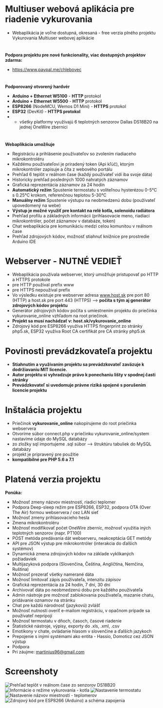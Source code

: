 # Multiuser webová aplikácia pre riadenie vykurovania
* Webaplikácia je voľne dostupná, okresaná - free verzia plného projektu Vykurovania Multiuser webovej aplikácie
#
**Podpora projektu pre nové funkcionality, viac dostupných projektov zdarma:**
* https://www.paypal.me/chlebovec
#
**Podporovaný otvorený hardvér**
* **Arduino + Ethernet W5100** - **HTTP** protokol
* **Arduino + Ethernet W5500** - **HTTP** protokol
* **ESP8266** (NodeMCU, Wemos D1 Mini) - **HTTPS** protokol
* **ESP32** (DevKit) - **HTTPS protokol**
* - všetky platformy využívajú 6 teplotných senzorov Dallas DS18B20 na jednej OneWire zbernici
#
**Webaplikácia umožňuje**
* Registráciu a prihlásenie používateľov so zvolením riadiaceho mikrokontroléru
* Každému používateľovi je priradený token (Api kľúč), ktorým mikrokontróler zapisuje a číta z webového portálu
* Prehľad 6 teplôt v reálnom čase (každý používateľ vidí iba svoje dáta)
* Historicky prehľad posledných 1000 nahratých záznamov
* Grafická reprezentácia záznamov za 24 hodín
* **Automatický režim** Spustenie termostatu s voliteľnou hysterézou 0-5°C s 0.25°C krokom, referenčnou teplotou 5-30°C
* **Manuálny režim** Spustenie výstupu na neobmedzenú dobu (používateľ upovedomený na webe)
* **Výstup je možné využiť pre kontakt na relé kotla, solenoidu radiátora**
* Prehľad profilu a základných informácii (prihlasovacie meno, riadiaci mikrokontróler, počet záznamov v databáze, token)
* Chat webaplikácia pre komunikáciu medzi celou komunitou v reálnom čase
* Prehľad zdrojových kódov, možnosť stiahnuť knižnice pre prostredie Arduino IDE

# Webserver - NUTNÉ VEDIEŤ
* Webaplikácia používala webserver, ktorý umožňuje pristupovať po HTTP a HTTPS protokole
* pre HTTP používal prefix www
* pre HTTPS nepoužíval prefix
* Vo výsledku existuje pre webserver adresa www.host.sk pre port 80 (HTTP) a host.sk pre port 443 (HTTPS) --> **počíta s tým aj generátor zdrojových kódov projektu**
* Generátor zdrojových kódov počíta s umiestnením projektu do priečinka vykurovanie_online vzhľadom na root priečinok.
* **Projekt sa musí nachádzať v: host.sk/vykurovanie_online**
* Zdrojový kód pre ESP8266 využíva HTTPS fingerprint zo stránky php5.sk, ESP32 využíva Root CA certifikát pre CA stránky php5.sk

# Povinosti prevádzkovateľa projektu
* **Stiahnutím a využívaním projektu sa prevádzkovateľ zaväzuje k dodržiavaniu MIT licencie.**
* **Autor projektu si vyhradzuje právo k ponechaniu lišty v spodnej časti stránky**
* **Prevádzkovateľ si uvedomuje právne riziká spojené s porušením licencie projektu**

# Inštalácia projektu
* Priečinok **vykurovanie_online** nakopírujeme do root priečinka webservera
* Otvoríme súbor connect.php v priečinku vykurovanie_online/system nastavíme údaje do MySQL databázy
* zo zložky sql importujeme .sql súbor --> štruktúru tabuliek do MySQL databázy
* projekt je pripravený pre použitie
* **kompatibilné pre PHP 5.6 a 7.1**

# Platená verzia projektu
**Ponúka:**
* Možnosť zmeny názvov miestností, riadici teplomer
* Podpora Deep-sleep režim pre ESP8266, ESP32, podpora OTA (Over The Air) formou webservera / cez LAN sieť
* Možnosť zmeny prihlasovacieho hesla
* Zmena mikrokontroléru
* Možnosť modifikovať počet OneWire zberníc, možnosť využitia iných teplotných senzorov (napr. PT100)
* POST metóda predávania dát webserveru, neakceptácia GET metódy
* API pre JSON výstup pre mikrokontróler (interakcia do ďalších systémov)
* Dynamická zmena zdrojových kódov na základe vyklikaných požiadaviek
* Multijazyková podpora (Slovenčina, Čeština, Angličtina, Nemčina, Ruština)
* Možnosť prezerať všetky namerané dáta
* Možnosť limitovať zápis používateľa, intenzitu zápisov
* Grafická reprezentácia za 24 hodín, 7 dní, 30 dní
* Archivovať dáta po neobmedzenú dobu pre každého používateľa
* Admin nástroje pre možnosť zablokovania používateľa, mazanie chatu, pridávanie oznamov na stránku
* Chat pre každú národnosť (jazykovú) zvlášť
* Možnosť nutnosti overiť e-mailom registráciu, v opačnom prípade sa používateľ nepripojí
* Možnosť termostatu v dňoch, časoch, časové riadenie
* Štatistické nástroje, výpisy, exporty do .xls, .xml, .csv
* Emotikony v chate, ovládanie hlasom v slovenčine a ďalších jazykoch
* Prepojenie s inými systémami ako entita - Hassio, Domoticz cez JSON výstup
* Podpora
* Pri záujme: martinius96@gmail.com

# Screenshoty
![Prehľad teplôt v reálnom čase zo senzorov DS18B20](https://i.imgur.com/ABBGfCK.png)
![Informácie o režime vykurovania - kotla](https://i.imgur.com/HOFA4sy.png)
![Nastavenie termostatu](https://i.imgur.com/T2jjkw2.png)
![Nastavenie názvov miestností - teplomerov](https://i.imgur.com/jZKUvUX.png)
![Zdrojový kód pre ESP8266 (Arduino) a schéma zapojenia](https://i.imgur.com/jIPyRL6.png)
